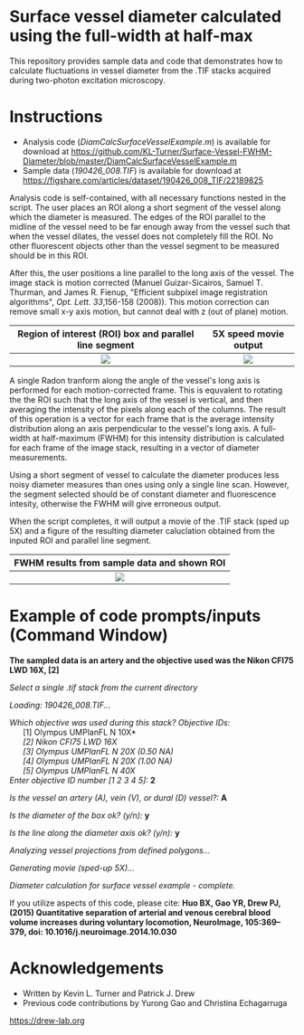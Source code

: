 # Surface vessel diameter calculated using the full-width at half-max
This repository provides sample data and code that demonstrates how to calculate fluctuations in vessel diameter from the .TIF stacks acquired during two-photon excitation microscopy.

# Instructions
- Analysis code (*DiamCalcSurfaceVesselExample.m*) is available for download at https://github.com/KL-Turner/Surface-Vessel-FWHM-Diameter/blob/master/DiamCalcSurfaceVesselExample.m
- Sample data (*190426_008.TIF*) is available for download at https://figshare.com/articles/dataset/190426_008_TIF/22189825

Analysis code is self-contained, with all necessary functions nested in the script. The user places an ROI along a short segment of the vessel along which the diameter is measured. The edges of the ROI parallel to the midline of the vessel need to be far enough away from the vessel such that when the vessel dilates, the vessel does not completely fill the ROI. No other fluorescent objects other than the vessel segment to be measured should be in this ROI.

After this, the user positions a line parallel to the long axis of the vessel. The image stack is motion corrected (Manuel Guizar-Sicairos, Samuel T. Thurman, and James R. Fienup,  "Efficient subpixel image registration algorithms", *Opt. Lett. 33*,156-158 (2008)). This motion correction can remove small x-y axis motion, but cannot deal with z (out of plane) motion.

| Region of interest (ROI) box and parallel line segment | 5X speed movie output |
|:----:|:---:|
| ![](https://user-images.githubusercontent.com/30758521/57501563-07ae7980-72b6-11e9-925d-1d50cb4893f1.png) | ![](https://user-images.githubusercontent.com/30758521/57501494-be5e2a00-72b5-11e9-93ce-2ca7ee5481b0.png) |

A single Radon tranform along the angle of the vessel's long axis is performed for each motion-corrected frame. This is equvalent to rotating the the ROI such that the long axis of the vessel is vertical, and then averaging the intensity of the pixels along each of the columns.  The result of this operation is a vector for each frame that is the average intensity distribution along an axis perpendicular to the vessel's long axis. A full-width at half-maximum (FWHM) for this intensity distribution is calculated for each frame of the image stack, resulting in a vector of diameter measurements.

Using a short segment of vessel to calculate the diameter produces less noisy diameter measures than ones using only a single line scan. However, the segment selected should be of constant diameter and fluorescence intesity, otherwise the FWHM will give erroneous output.

When the script completes, it will output a movie of the .TIF stack (sped up 5X) and a figure of the resulting diameter caluclation obtained from the inputed ROI and parallel line segment.

| FWHM results from sample data and shown ROI |
|:---:|
| ![](https://user-images.githubusercontent.com/30758521/57501885-3f69f100-72b7-11e9-997b-56fe1cc816d8.png)


# Example of code prompts/inputs (Command Window)

**The sampled data is an artery and the objective used was the Nikon CFI75 LWD 16X, [2]**

*Select a single .tif stack from the current directory*
 
*Loading: 190426_008.TIF...*
 
*Which objective was used during this stack? Objective IDs:  
&nbsp;&nbsp;&nbsp;&nbsp;&nbsp;&nbsp;*[1] Olympus UMPlanFL N 10X*  
&nbsp;&nbsp;&nbsp;&nbsp;&nbsp;&nbsp;*[2] Nikon CFI75 LWD 16X*  
&nbsp;&nbsp;&nbsp;&nbsp;&nbsp;&nbsp;*[3] Olympus UMPlanFL N 20X (0.50 NA)*  
&nbsp;&nbsp;&nbsp;&nbsp;&nbsp;&nbsp;*[4] Olympus UMPlanFL N 20X (1.00 NA)*  
&nbsp;&nbsp;&nbsp;&nbsp;&nbsp;&nbsp;*[5] Olympus UMPlanFL N 40X*  
*Enter objective ID number [1 2 3 4 5]:* **2**
 
*Is the vessel an artery (A), vein (V), or dural (D) vessel?:* **A**
 
*Is the diameter of the box ok? (y/n):* **y**
 
*Is the line along the diameter axis ok? (y/n):* **y**
 
*Analyzing vessel projections from defined polygons...*
 
*Generating movie (sped-up 5X)...*
 
*Diameter calculation for surface vessel example  - complete.*

If you utilize aspects of this code, please cite: **Huo BX, Gao YR, Drew PJ, (2015) Quantitative separation of arterial and venous cerebral blood volume increases during voluntary locomotion, NeuroImage, 105:369–379, doi: 10.1016/j.neuroimage.2014.10.030**

# Acknowledgements
- Written by Kevin L. Turner and Patrick J. Drew
- Previous code contributions by Yurong Gao and Christina Echagarruga

https://drew-lab.org
